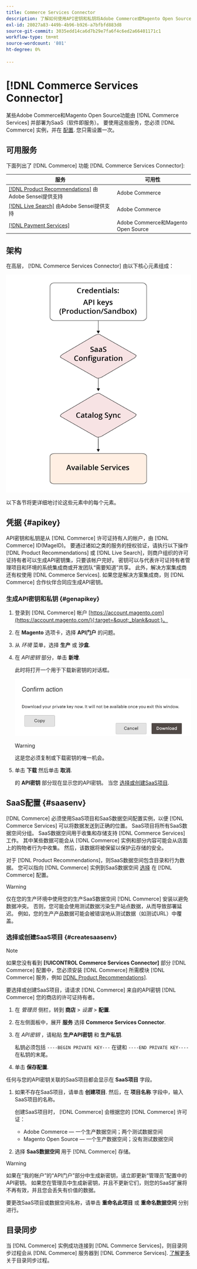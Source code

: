 ```yaml
---
title: Commerce Services Connector
description: 了解如何使用API密钥和私钥将Adobe Commerce或Magento Open Source实例集成到服务中。
exl-id: 28027a83-449b-4b96-b926-a7bfbfd883d8
source-git-commit: 3035edd14ca6d7b29e7fa6f4c6ed2a66401171c1
workflow-type: tm+mt
source-wordcount: '801'
ht-degree: 0%

---
```


# [!DNL Commerce Services Connector]

某些Adobe Commerce和Magento Open Source功能由 [!DNL Commerce Services]  并部署为SaaS（软件即服务）。 要使用这些服务，您必须 [!DNL Commerce] 实例，并在 [配置](https://docs.magento.com/user-guide/configuration/services/saas.html). 您只需设置一次。

## 可用服务

下面列出了 [!DNL Commerce] 功能 [!DNL Commerce Services Connector]:

| 服务 | 可用性 |
| ---|--- |
| [[!DNL Product Recommendations]](/help/product-recommendations/overview.md) 由Adobe Sensei提供支持 | Adobe Commerce |
| [[!DNL Live Search]](/help/live-search/overview.md) 由Adobe Sensei提供支持 | Adobe Commerce |
| [[!DNL Payment Services]](/help/payment-services/overview.md) | Adobe Commerce和Magento Open Source |

## 架构

在高层， [!DNL Commerce Services Connector] 由以下核心元素组成：

![Commerce Services连接器架构](assets/saas-config-sync-workflow.png)

以下各节将更详细地讨论这些元素中的每个元素。

## 凭据 {#apikey}

API密钥和私钥是从 [!DNL Commerce] 许可证持有人的帐户，由 [!DNL Commerce] ID(MageID)。 要通过诸如之类的服务的授权验证，请执行以下操作 [!DNL Product Recommendations] 或 [!DNL Live Search]，则商户组织的许可证持有者可以生成API密钥集，只要该帐户完好。 密钥可以与代表许可证持有者管理项目和环境的系统集成商或开发团队“需要知道”共享。 此外，解决方案集成商还有权使用 [!DNL Commerce Services]. 如果您是解决方案集成商，则 [!DNL Commerce] 合作伙伴合同应生成API密钥。

### 生成API密钥和私钥 {#genapikey}

1. 登录到 [!DNL Commerce] 帐户 [https://account.magento.com](https://account.magento.com/){:target=&quot;_blank&quot;}。

1. 在 **Magento** 选项卡，选择 **API门户** 的问题。

1. 从 _环境_ 菜单，选择 **生产** 或 **沙盒**.

1. 在 _API密钥_ 部分，单击 **新增**.

   此时将打开一个用于下载新密钥的对话框。

   ![下载私钥](assets/download-api-private-key.png)

   >[!WARNING]
   >
   > 这是您必须复制或下载密钥的唯一机会。

1. 单击 **下载** 然后单击 **取消**.

   的 **API密钥** 部分现在显示您的API密钥。 当您 [选择或创建SaaS项目](#createsaasenv).

## SaaS配置 {#saasenv}

[!DNL Commerce] 必须使用SaaS项目和SaaS数据空间配置实例，以便 [!DNL Commerce Services] 可以将数据发送到正确的位置。 SaaS项目将所有SaaS数据空间分组。 SaaS数据空间用于收集和存储支持 [!DNL Commerce Services] 工作。 其中某些数据可能会从 [!DNL Commerce] 实例和部分内容可能会从店面上的购物者行为中收集。 然后，该数据将被保留以保护云存储的安全。

对于 [!DNL Product Recommendations]，则SaaS数据空间包含目录和行为数据。 您可以指向 [!DNL Commerce] 实例到SaaS数据空间 [选择](https://docs.magento.com/user-guide/configuration/services/saas.html) 在 [!DNL Commerce] 配置。

>[!WARNING]
>
> 仅在您的生产环境中使用您的生产SaaS数据空间 [!DNL Commerce] 安装以避免数据冲突。 否则，您可能会使用测试数据污染生产站点数据，从而导致部署延迟。 例如，您的生产产品数据可能会被错误地从测试数据（如测试URL）中覆盖。

### 选择或创建SaaS项目 {#createsaasenv}

>[!NOTE]
>
> 如果您没有看到 **[!UICONTROL Commerce Services Connector]** 部分 [!DNL Commerce] 配置中，您必须安装 [!DNL Commerce] 所需模块 [!DNL Commerce] 服务，例如 [[!DNL Product Recommendations]](/help/product-recommendations/install-configure.md).

要选择或创建SaaS项目，请请求 [!DNL Commerce] 来自的API密钥 [!DNL Commerce] 您的商店的许可证持有者。

1. 在 _管理员_ 侧栏，转到 **商店** > _设置_ > **配置**.

1. 在左侧面板中，展开 **服务** 选择 **Commerce Services Connector**.

1. 在 _API密钥_ ，请粘贴 **生产API密钥** 和 **生产私钥**.

   私钥必须包括 `----BEGIN PRIVATE KEY---` 在键和 `----END PRIVATE KEY----` 在私钥的末尾。

1. 单击 **保存配置**.

任何与您的API密钥关联的SaaS项目都会显示在 **SaaS项目** 字段。

1. 如果不存在SaaS项目，请单击 **创建项目**. 然后，在 **项目名称** 字段中，输入SaaS项目的名称。

   创建SaaS项目时， [!DNL Commerce] 会根据您的 [!DNL Commerce] 许可证：
   - Adobe Commerce — 一个生产数据空间；两个测试数据空间
   - Magento Open Source — 一个生产数据空间；没有测试数据空间

1. 选择 **SaaS数据空间** 用于 [!DNL Commerce] 存储。

>[!WARNING]
>
> 如果在“我的帐户”的“API门户”部分中生成新密钥，请立即更新“管理员”配置中的API密钥。 如果您在管理员中生成新密钥，并且不更新它们，则您的SaaS扩展将不再有效，并且您会丢失有价值的数据。

要更改SaaS项目或数据空间名称，请单击 **重命名此项目** 或 **重命名数据空间** 分别进行。

## 目录同步

当 [!DNL Commerce] 实例成功连接到 [!DNL Commerce Services]，则目录同步过程会从 [!DNL Commerce] 服务器到 [!DNL Commerce Services]. [了解更多](catalog-sync.md) 关于目录同步过程。
